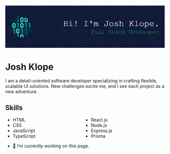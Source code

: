 ![I am GitHub Readme Generator's creator](https://github.com/klope3/klope3/blob/main/github-header-image.png)
# Josh Klope

I am a detail-oriented software developer specializing in crafting flexible, scalable UI solutions. New challenges excite me, and I see each project as a new adventure.

## Skills
<ul style="column-count: 2;">
  <li>HTML</li>
  <li>CSS</li>
  <li>JavaScript</li>
  <li>TypeScript</li>
  <li>React.js</li>
  <li>Node.js</li>
  <li>Express.js</li>
  <li>Prisma</li>
</ul>

- 🔭 I’m currently working on this page. 





